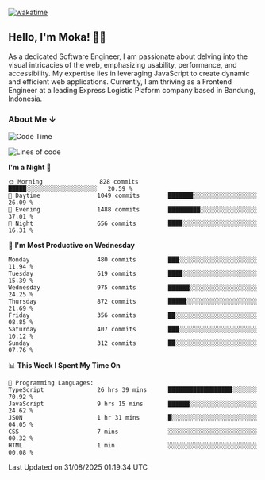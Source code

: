 [![wakatime](https://wakatime.com/badge/user/af9abd23-dba3-4dbe-973c-b045a9417a55.svg?style=social)](https://wakatime.com/@af9abd23-dba3-4dbe-973c-b045a9417a55)
## Hello, I'm Moka! 👋🏼


As a dedicated Software Engineer, I am passionate about delving into the visual intricacies of the web, emphasizing usability, performance, and accessibility. My expertise lies in leveraging JavaScript to create dynamic and efficient web applications. Currently, I am thriving as a Frontend Engineer at a leading Express Logistic Plaform company based in Bandung, Indonesia.

### About Me ↓

<!--START_SECTION:waka-->
![Code Time](http://img.shields.io/badge/Code%20Time-12%2C544%20hrs%2042%20mins-blue)

![Lines of code](https://img.shields.io/badge/From%20Hello%20World%20I%27ve%20Written-9.6%20million%20lines%20of%20code-blue)

**I'm a Night 🦉** 

```text
🌞 Morning                828 commits         █████░░░░░░░░░░░░░░░░░░░░   20.59 % 
🌆 Daytime                1049 commits        ███████░░░░░░░░░░░░░░░░░░   26.09 % 
🌃 Evening                1488 commits        █████████░░░░░░░░░░░░░░░░   37.01 % 
🌙 Night                  656 commits         ████░░░░░░░░░░░░░░░░░░░░░   16.31 % 
```
📅 **I'm Most Productive on Wednesday** 

```text
Monday                   480 commits         ███░░░░░░░░░░░░░░░░░░░░░░   11.94 % 
Tuesday                  619 commits         ████░░░░░░░░░░░░░░░░░░░░░   15.39 % 
Wednesday                975 commits         ██████░░░░░░░░░░░░░░░░░░░   24.25 % 
Thursday                 872 commits         █████░░░░░░░░░░░░░░░░░░░░   21.69 % 
Friday                   356 commits         ██░░░░░░░░░░░░░░░░░░░░░░░   08.85 % 
Saturday                 407 commits         ███░░░░░░░░░░░░░░░░░░░░░░   10.12 % 
Sunday                   312 commits         ██░░░░░░░░░░░░░░░░░░░░░░░   07.76 % 
```


📊 **This Week I Spent My Time On** 

```text
💬 Programming Languages: 
TypeScript               26 hrs 39 mins      ██████████████████░░░░░░░   70.92 % 
JavaScript               9 hrs 15 mins       ██████░░░░░░░░░░░░░░░░░░░   24.62 % 
JSON                     1 hr 31 mins        █░░░░░░░░░░░░░░░░░░░░░░░░   04.05 % 
CSS                      7 mins              ░░░░░░░░░░░░░░░░░░░░░░░░░   00.32 % 
HTML                     1 min               ░░░░░░░░░░░░░░░░░░░░░░░░░   00.08 % 
```


 Last Updated on 31/08/2025 01:19:34 UTC
<!--END_SECTION:waka-->
